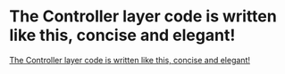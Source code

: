 # The Controller layer code is written like this, concise and elegant!
[The Controller layer code is written like this, concise and elegant!](https://aiwithcloud.com/2022/09/19/the_controller_layer_code_is_written_like_this_concise_and_elegant/)